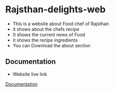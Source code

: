 
# Rajsthan-delights-web

* This is a website about Food chef of Rajsthan
* it shows about the chefs recipe 
* It shows the current news of Food
* it shows the recipe ingredients
* You can Download the about section




## Documentation
* Website live link

[Documentation](https://rajsthani-delights-web.web.app)

